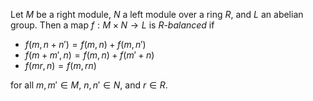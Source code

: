 Let $M$ be a right module, $N$ a left module over a ring $R$, and $L$ an abelian group. Then a map $f: M \times N \to L$ is $R$-*balanced* if

- $f(m, n + n') = f(m, n) + f(m, n')$
- $f(m + m', n) = f(m, n) + f(m' + n)$
- $f(mr, n) = f(m, rn)$

for all $m, m' \in M$, $n, n' \in N$, and $r \in R$.
